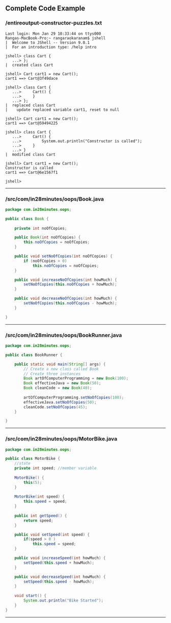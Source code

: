 <!---
Current Directory : /in28Minutes/git/java-a-course-for-beginners/5-IntroductionToObjectOrientedProgramming
-->

## Complete Code Example


### /entireoutput-constructor-puzzles.txt

```
Last login: Mon Jan 29 10:33:44 on ttys000
Rangas-MacBook-Pro:~ rangaraokaranam$ jshell
|  Welcome to JShell -- Version 9.0.1
|  For an introduction type: /help intro

jshell> class Cart {
   ...> };
|  created class Cart

jshell> Cart cart1 = new Cart();
cart1 ==> Cart@3f49dace

jshell> class Cart {
   ...>     Cart() {
   ...>     }
   ...> };
|  replaced class Cart
|    update replaced variable cart1, reset to null

jshell> Cart cart1 = new Cart();
cart1 ==> Cart@59494225

jshell> class Cart {
   ...>     Cart() {
   ...>         System.out.println("Constructor is called");
   ...>     }
   ...> }
|  modified class Cart

jshell> Cart cart1 = new Cart();
Constructor is called
cart1 ==> Cart@6e1567f1

jshell> 
```
---
### /src/com/in28minutes/oops/Book.java

```java
package com.in28minutes.oops;

public class Book {
	
	private int noOfCopies;

	public Book(int noOfCopies) {
		this.noOfCopies = noOfCopies;
	}

	public void setNoOfCopies(int noOfCopies) {
		if (noOfCopies > 0)
			this.noOfCopies = noOfCopies;
	}

	public void increaseNoOfCopies(int howMuch) {
		setNoOfCopies(this.noOfCopies + howMuch);
	}

	public void decreaseNoOfCopies(int howMuch) {
		setNoOfCopies(this.noOfCopies - howMuch);
	}

}
```
---
### /src/com/in28minutes/oops/BookRunner.java

```java
package com.in28minutes.oops;

public class BookRunner {

	public static void main(String[] args) {
		// Create a new class called Book 
		// Create three instances
		Book artOfComputerProgramming = new Book(100);
		Book effectiveJava = new Book(50);
		Book cleanCode = new Book(40);
		
		artOfComputerProgramming.setNoOfCopies(100);
		effectiveJava.setNoOfCopies(50);
		cleanCode.setNoOfCopies(45);
	}

}
```
---
### /src/com/in28minutes/oops/MotorBike.java

```java
package com.in28minutes.oops;

public class MotorBike {
	//state
	private int speed; //member variable
	
	MotorBike() {
		this(5);
	}
	
	MotorBike(int speed) {
		this.speed = speed;
	}
			
	public int getSpeed() {
		return speed;
	}

	public void setSpeed(int speed) {
		if(speed > 0 )
			this.speed = speed;
	}

	public void increaseSpeed(int howMuch) {
		setSpeed(this.speed + howMuch);
	}

	public void decreaseSpeed(int howMuch) {
		setSpeed(this.speed - howMuch);
	}
	
	void start() {
		System.out.println("Bike Started");
	}
}
```
---